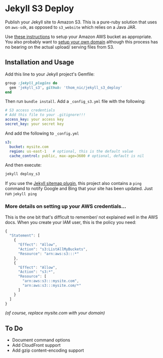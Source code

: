 # Jekyll S3 Deploy

Publish your Jekyll site to Amazon S3.  This is a pure-ruby solution that uses
on `aws-sdk`, as opposed to `s3_website` which relies on a Java JAR.

Use [these instructions](http://docs.amazonwebservices.com/AmazonS3/latest/dev/WebsiteHosting.html)
to setup your Amazon AWS bucket as appropriate.  You also probably want to
[setup your own domain](http://docs.aws.amazon.com/AmazonS3/latest/dev/website-hosting-custom-domain-walkthrough.html) although this process has no bearing on the actual upload/
serving files from S3.

## Installation and Usage

Add this line to your Jekyll project's Gemfile:

```ruby
group :jekyll_plugins do
  gem 'jekyll_s3', github: 'thom_nic/jekyll_s3_deploy'
end
```

Then run `bundle install`.  Add a `_config_s3.yml` file with the following:
```yaml
# S3 access credentials
# Add this file to your .gitignore!!!
access_key: your access key
secret_key: your secret key
```

And add the following to `_config.yml`
```yaml
s3:
  bucket: mysite.com
  region: us-east-1   # optional, this is the default value
  cache_control: public, max-age=3600 # optional, default is nil
```

And then execute:

```bash
jekyll deploy_s3
```

If you use the [Jekyll sitemap plugin](), this project also contains a `ping`
command to notify Google and Bing that your site has been updated.  Just run
`jekyll ping`


### More details on setting up your AWS credentials...

This is the one bit that's difficult to remember/ not explained well in the
AWS docs.  When you create your IAM user, this is the policy you need:

```javascript
{
  "Statement": [
    {
      "Effect": "Allow",
      "Action": "s3:ListAllMyBuckets",
      "Resource": "arn:aws:s3:::*"
    },
    {
      "Effect": "Allow",
      "Action": "s3:*",
      "Resource": [
        "arn:aws:s3:::mysite.com",
        "arn:aws:s3:::mysite.com/*"
      ]
    }
  ]
}
```
*(of course, replace mysite.com with your domain)*

## To Do

* Document command options
* Add CloudFront support
* Add gzip content-encoding support
